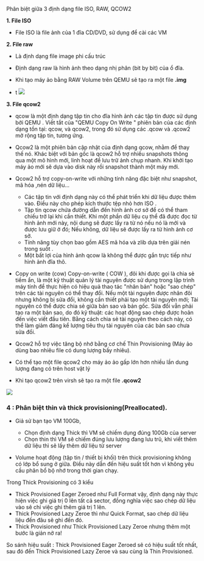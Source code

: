 
Phân biệt giữa 3 định dạng file ISO, RAW, QCOW2

**1. File ISO**

* File ISO là file ảnh của 1 đĩa CD/DVD, sử dụng để cài các VM


**2. File raw**

* Là định dạng file image phi cấu trúc

* Định dạng raw là hình ảnh theo dạng nhị phân (bit by bit) của ổ đĩa.


* Khi tạo máy ảo bằng RAW Volume trên QEMU sẽ tạo ra một file **.img**

- t
![](https://i.imgur.com/034LBcE.png)


**3. File qcow2**

* qcow là một định dạng tập tin cho đĩa hình ảnh các tập tin được sử dụng bởi QEMU . Viết tắt của "QEMU Copy On Write "  phiên bản của các định dạng tồn tại: qcow, và qcow2, trong đó sử dụng các .qcow và .qcow2 mở rộng tập tin, tương ứng.

* Qcow2 là một phiên bản cập nhật của định dạng qcow, nhằm để thay thế nó. Khác biệt với bản gốc là qcow2 hỗ trợ nhiều snapshots thông qua một mô hình mới, linh hoạt để lưu trữ ảnh chụp nhanh. Khi khởi tạo máy ảo mới sẽ dựa vào disk này rồi snapshot thành một máy mới.

* Qcow2 hỗ trợ copy-on-write với những tính năng đặc biệt như snapshot, mã hóa ,nén dữ liệu...

	* Các tập tin với định dạng này có thể phát triển khi dữ liệu được thêm vào. Điều này cho phép kích thước tệp nhỏ hơn ISO .
	* Tập tin qcow chứa đường dẫn đến hình ảnh cơ sở để có thể tham chiếu trở lại khi cần thiết. Khi một phần dữ liệu cụ thể đã được đọc từ hình ảnh mới này, nội dung sẽ được lấy ra từ nó nếu nó là mới và được lưu giữ ở đó; Nếu không, dữ liệu sẽ được lấy ra từ hình ảnh cơ sở.
	* Tính năng tùy chọn bao gồm AES mã hóa và zlib dựa trên giải nén trong suốt .
	* Một bất lợi của hình ảnh qcow là không thể được gắn trực tiếp như hình ảnh đĩa thô.

* Copy on write (cow) Copy-on-write ( COW ), đôi khi được gọi là chia sẻ tiềm ẩn, là một kỹ thuật quản lý tài nguyên được sử dụng trong lập trình máy tính để thực hiện có hiệu quả thao tác "nhân bản" hoặc "sao chép" trên các tài nguyên có thể thay đổi. Nếu một tài nguyên được nhân đôi nhưng không bị sửa đổi, không cần thiết phải tạo một tài nguyên mới; Tài nguyên có thể được chia sẻ giữa bản sao và bản gốc. Sửa đổi vẫn phải tạo ra một bản sao, do đó kỹ thuật: các hoạt động sao chép được hoãn đến việc viết đầu tiên. Bằng cách chia sẻ tài nguyên theo cách này, có thể làm giảm đáng kể lượng tiêu thụ tài nguyên của các bản sao chưa sửa đổi.

* Qcow2 hỗ trợ việc tăng bộ nhớ bằng cơ chế Thin Provisioning (Máy ảo dùng bao nhiêu file có dung lượng bấy nhiêu).

* Có thể tạo một file qcow2 cho máy ảo ảo gấp lớn hơn nhiều lần dung lượng đang có trên host vật lý 

* Khi tạo qcow2 trên virsh sẽ tạo ra một file **.qcow2**

![](https://i.imgur.com/ziTOLC9.png)


### 4 : Phân biệt  thin và thick provisioning(Preallocated).

- Giả sử bạn tạo VM 100Gb, 
	- Chọn định dạng Thick thì VM sẽ chiếm dụng đúng 100Gb của server
	- Chọn thin thì VM sẽ chiếm đúng lưu lượng đang lưu trũ, khi viết thêm dữ liệu thì sẽ lấy thêm dữ liệu từ server

- Volume hoạt động (tập tin / thiết bị khối) trên thick provisioning  không có lớp bổ sung ở giữa. Điều này dẫn đến hiệu suất tốt hơn vì không yêu cầu phân bổ bộ nhớ trong thời gian chạy.

Trong Thick Provisioning có 3 kiểu
- Thick Provisioned Eager Zeroed như Full Format vậy, định dạng này thực hiện việc ghi giá trị 0 lên tất cả sector, đồng nghĩa việc sao chép dữ liệu vào sẽ chỉ việc ghi thêm giá trị 1 lên.
-  Thick Provisioned Lazy Zeroe thì như Quick Format, sao chép dữ liệu liệu đến đâu sẽ ghi đến đó. 
-  Thick Provisioned như Thick Provisioned Lazy Zeroe nhưng thêm một bước là giản nở ra!


So sánh hiệu suất : Thick Provisioned Eager Zeroed sẽ có hiệu suất tốt nhất, sau đó đến Thick Provisioned Lazy Zeroe và sau cùng là Thin Provisioned.

